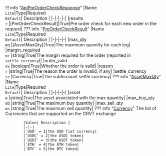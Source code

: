 !!! info "[ApiPreOrderCheckResponse](/../../schemas/api_pre_order_check_response)"
    |Name<br>`Lite`|Type|Required<br>`Default`| Description |
    |-|-|-|-|
    |results<br>`r` |[PreOrderCheckResult]|True|Pre order check for each new order in the request|
    ??? info "[PreOrderCheckResult](/../../schemas/pre_order_check_result)"
        |Name<br>`Lite`|Type|Required<br>`Default`| Description |
        |-|-|-|-|
        |max_qty<br>`mq` |[AssetMaxQty]|True|The maximum quantity for each leg|
        |margin_required<br>`mr` |string|True|The margin required for the order (reported in `settle_currency`)|
        |order_valid<br>`ov` |boolean|True|Whether the order is valid|
        |reason<br>`r` |string|True|The reason the order is invalid, if any|
        |settle_currency<br>`sc` |Currency|True|The subAccount settle currency|
        ??? info "[AssetMaxQty](/../../schemas/asset_max_qty)"
            |Name<br>`Lite`|Type|Required<br>`Default`| Description |
            |-|-|-|-|
            |asset<br>`a` |string|True|The asset associated with the max quantity|
            |max_buy_qty<br>`mb` |string|True|The maximum buy quantity|
            |max_sell_qty<br>`ms` |string|True|The maximum sell quantity|
        ??? info "[Currency](/../../schemas/currency)"
            The list of Currencies that are supported on the GRVT exchange<br>

            |Value| Description |
            |-|-|
            |`USD` = 1|the USD fiat currency|
            |`USDC` = 2|the USDC token|
            |`USDT` = 3|the USDT token|
            |`ETH` = 4|the ETH token|
            |`BTC` = 5|the BTC token|
